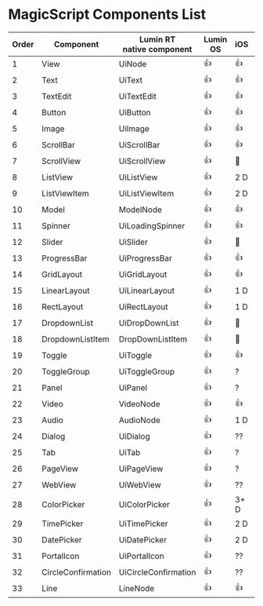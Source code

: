 ﻿# MagicScript Components List

Order | Component | Lumin RT<br>native component | Lumin OS | iOS | Android | Test<br>Links
------|-----------|----------|-------------|-----|---------|---------|
 1 | View | UiNode | :thumbsup: | 👍 | :thumbsup: | [link](coverage/View.md)
 2 | Text | UiText | :thumbsup: | 👍 | :thumbsup: | [link](coverage/Text.md)
 3 | TextEdit | UiTextEdit | :thumbsup: | 👍 | :thumbsup: | [link](coverage/TextEdit.md)
 4 | Button | UiButton | :thumbsup: | 👍 | :thumbsup: | [link](coverage/Button.md)
 5 | Image | UiImage | :thumbsup: | 👍 | :thumbsup: | [link](coverage/Image.md)
 6 | ScrollBar | UiScrollBar | :thumbsup: | 👍 | :thumbsup: | [link](coverage/ScrollBar.md)
 7 | ScrollView | UiScrollView | :thumbsup: | 🚧 | 🚧 |
 8 | ListView | UiListView | :thumbsup: | 2 D | 2 D |
 9 | ListViewItem | UiListViewItem | :thumbsup: | 2 D | 2 D |
10 | Model | ModelNode | :thumbsup: | 👍 | :thumbsup: | [link](coverage/Model.md)
11 | Spinner | UiLoadingSpinner | :thumbsup: | 👍| :thumbsup: | [link](coverage/Spinner.md)
12 | Slider | UiSlider | :thumbsup: | 🚧 | 2 D |
13 | ProgressBar | UiProgressBar | :thumbsup: | 👍 | :thumbsup: | [link](coverage/ProgressBar.md)
14 | GridLayout | UiGridLayout | :thumbsup: | 👍 | :thumbsup: | [link](coverage/GridLayout.md)
15 | LinearLayout | UiLinearLayout | :thumbsup: | 1 D | :thumbsup: | [link](coverage/LinearLayout.md)
16 | RectLayout | UiRectLayout | :thumbsup: | 1 D | 1 D |
17 | DropdownList | UiDropDownList | :thumbsup: | 🚧 | 2 D |
18 | DropdownListItem | DropDownListItem | :thumbsup: | 🚧 | 2.5 D |
19 | Toggle | UiToggle | :thumbsup: | 👍 | :thumbsup: | [link](coverage/Toggle.md)
20 | ToggleGroup | UiToggleGroup | :thumbsup: | ? | ? |
21 | Panel | UiPanel | :thumbsup: | ? | ? |
22 | Video | VideoNode | :thumbsup: | 👍 | :thumbsup: | [link](coverage/Video.md)
23 | Audio | AudioNode | :thumbsup: | 1 D | 2 D |
24 | Dialog | UiDialog | :thumbsup: | ?? | ? |
25 | Tab | UiTab | :thumbsup: | ? | ? |
26 | PageView | UiPageView | :thumbsup: | ? | ? |
27 | WebView | UiWebView | :thumbsup: | ?? | 3 D |
28 | ColorPicker | UiColorPicker | :thumbsup: | 3+ D | 3 D |
29 | TimePicker | UiTimePicker | :thumbsup: | 2 D | 2.5 D |
30 | DatePicker | UiDatePicker | :thumbsup: | 2 D | 2.5 D |
31 | PortalIcon | UiPortalIcon | :thumbsup: | ?? |
32 | CircleConfirmation | UiCircleConfirmation | :thumbsup: | ?? |
33 | Line | LineNode | :thumbsup: | 👍 | :thumbsup: | [link](coverage/Line.md)
